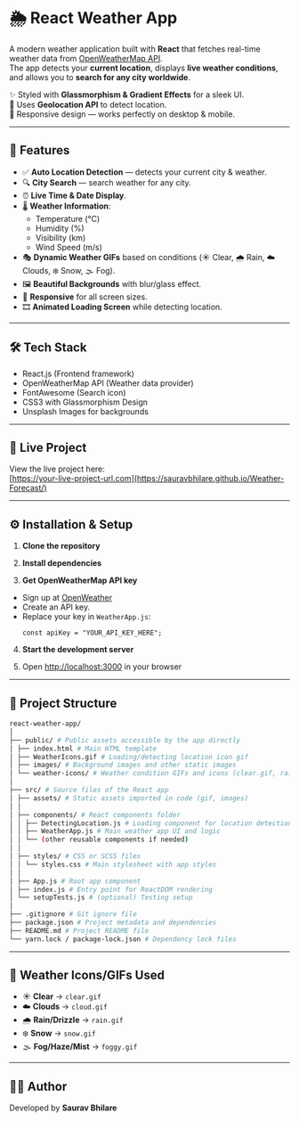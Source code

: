 # 🌦️ React Weather App

A modern weather application built with **React** that fetches real-time weather data from [OpenWeatherMap API](https://openweathermap.org/api).  
The app detects your **current location**, displays **live weather conditions**, and allows you to **search for any city worldwide**.

✨ Styled with **Glassmorphism & Gradient Effects** for a sleek UI.  
📍 Uses **Geolocation API** to detect location.  
🎨 Responsive design — works perfectly on desktop & mobile.

---

## 🚀 Features
- ✅ **Auto Location Detection** — detects your current city & weather.
- 🔍 **City Search** — search weather for any city.
- ⏰ **Live Time & Date Display**.
- 🌡️ **Weather Information**:
  - Temperature (°C)
  - Humidity (%)
  - Visibility (km)
  - Wind Speed (m/s)
- 🎭 **Dynamic Weather GIFs** based on conditions (☀️ Clear, 🌧️ Rain, ☁️ Clouds, ❄️ Snow, 🌫️ Fog).
- 🖼️ **Beautiful Backgrounds** with blur/glass effect.
- 📱 **Responsive** for all screen sizes.
- 🎞️ **Animated Loading Screen** while detecting location.

---

## 🛠️ Tech Stack
- React.js (Frontend framework)
- OpenWeatherMap API (Weather data provider)
- FontAwesome (Search icon)
- CSS3 with Glassmorphism Design
- Unsplash Images for backgrounds

---

## 🔗 Live Project

View the live project here:  
[https://your-live-project-url.com](https://sauravbhilare.github.io/Weather-Forecast/)

---

## ⚙️ Installation & Setup

1. **Clone the repository**

2. **Install dependencies**

3. **Get OpenWeatherMap API key**
- Sign up at [OpenWeather](https://openweathermap.org/)
- Create an API key.
- Replace your key in `WeatherApp.js`:
  ```
  const apiKey = "YOUR_API_KEY_HERE";
  ```

4. **Start the development server**


5. Open [http://localhost:3000](http://localhost:3000) in your browser

---

## 📂 Project Structure

```bash
react-weather-app/
│
├── public/ # Public assets accessible by the app directly
│ ├── index.html # Main HTML template
│ ├── WeatherIcons.gif # Loading/detecting location icon gif
│ ├── images/ # Background images and other static images
│ └── weather-icons/ # Weather condition GIFs and icons (clear.gif, rain.gif, etc.)
│
├── src/ # Source files of the React app
│ ├── assets/ # Static assets imported in code (gif, images)
│ │
│ ├── components/ # React components folder
│ │ ├── DetectingLocation.js # Loading component for location detection
│ │ ├── WeatherApp.js # Main weather app UI and logic
│ │ └── (other reusable components if needed)
│ │
│ ├── styles/ # CSS or SCSS files
│ │ └── styles.css # Main stylesheet with app styles
│ │
│ ├── App.js # Root app component
│ ├── index.js # Entry point for ReactDOM rendering
│ └── setupTests.js # (optional) Testing setup
│
├── .gitignore # Git ignore file
├── package.json # Project metadata and dependencies
├── README.md # Project README file
└── yarn.lock / package-lock.json # Dependency lock files
```


---

## 🎨 Weather Icons/GIFs Used
- ☀️ **Clear** → `clear.gif`
- ☁️ **Clouds** → `cloud.gif`
- 🌧️ **Rain/Drizzle** → `rain.gif`
- ❄️ **Snow** → `snow.gif`
- 🌫️ **Fog/Haze/Mist** → `foggy.gif`

---

## 👨‍💻 Author

Developed by **Saurav Bhilare**

